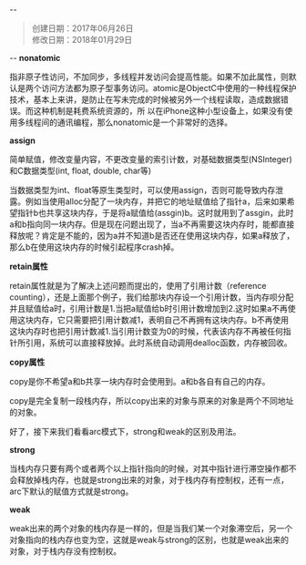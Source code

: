 --
> 创建日期：2017年06月26日  
> 修改日期：2018年01月29日  

--
**nonatomic**

指非原子性访问，不加同步，多线程并发访问会提高性能。如果不加此属性，则默认是两个访问方法都为原子型事务访问。atomic是ObjectC中使用的一种线程保护技术，基本上来讲，是防止在写未完成的时候被另外一个线程读取，造成数据错误。而这种机制是耗费系统资源的，所 以在iPhone这种小型设备上，如果没有使用多线程间的通讯编程，那么nonatomic是一个非常好的选择。

**assign**

简单赋值，修改变量内容，不更改变量的索引计数，对基础数据类型(NSInteger)和C数据类型(int, float, double, char等)

当数据类型为int、float等原生类型时，可以使用assign，否则可能导致内存泄露。例如当使用alloc分配了一块内存，并把它的地址赋值给了指针a，后来如果希望指针b也共享这块内存，于是将a赋值给(assgin)b。这时就用到了assgin，此时a和b指向同一块内存。但是现在问题出现了，当a不再需要这块内存时，能都直接释放呢？肯定是不能的，因为a并不知道b是否还在使用这块内存，如果a释放了，那么b在使用这块内存的时候引起程序crash掉。

**retain属性**

retain属性就是为了解决上述问题而提出的，使用了引用计数（reference counting），还是上面那个例子，我们给那块内存设一个引用计数，当内存呗分配并且赋值给a时，引用计数是1.当把a赋值给b时引用计数增加到2.这时如果a不再使用这块内存，它只需要把引用计数减1，表明自己不再拥有这块内存。b不再使用这块内存时也把引用计数减1.当引用计数变为0的时候，代表该内存不再被任何指针所引用，系统可以直接释放掉。此时系统自动调用dealloc函数，内存被回收。

**copy属性**

copy是你不希望a和b共享一块内存时会使用到。a和b各自有自己的内存。

copy是完全复制一段栈内存，所以copy出来的对象与原来的对象是两个不同地址的对象。

好了，接下来我们看看arc模式下，strong和weak的区别及用法。

**strong**

当栈内存只要有两个或者两个以上指针指向的时候，对其中指针进行滞空操作都不会释放掉栈内存，也就是strong出来的对象，对于栈内存有控制权，还有一点，arc下默认的赋值方式就是strong。

**weak**

weak出来的两个对象的栈内存是一样的，但是当我们某一个对象滞空后，另一个对象指向的栈内存也变为空，这就是weak与strong的区别，也就是weak出来的对象，对于栈内存没有控制权。